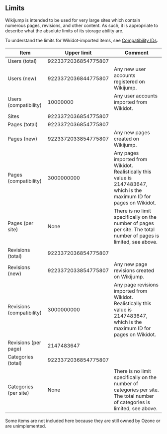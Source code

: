 ## Limits

Wikijump is intended to be used for very large sites which contain numerous pages, revisions, and other content. As such, it is appropriate to describe what the absolute limits of its storage ability are.

To understand the limits for Wikidot-imported items, see [Compatibility IDs](compatibility-ids.md).

| Item                             | Upper limit               | Comment |
|----------------------------------|---------------------------|---------|
| Users (total)                    | 9223372036854775807       |         |
| Users (new)                      | 9223372036844775807       | Any new user accounts registered on Wikijump. |
| Users (compatibility)            | 10000000                  | Any user accounts imported from Wikidot. |
| Sites                            | 9223372036854775807       |         |
| Pages (total)                    | 9223372036854775807       |         |
| Pages (new)                      | 9223372033854775807       | Any new pages created on Wikijump. |
| Pages (compatibility)            | 3000000000                | Any pages imported from Wikidot. Realistically this value is 2147483647, which is the maximum ID for pages on Wikidot. |
| Pages (per site)                 | None                      | There is no limit specifically on the number of pages per site. The total number of pages is limited, see above. |
| Revisions (total)                | 9223372036854775807       |         |
| Revisions (new)                  | 9223372033854775807       | Any new page revisions created on Wikijump. |
| Revisions (compatibility)        | 3000000000                | Any page revisions imported from Wikidot. Realistically this value is 2147483647, which is the maximum ID for pages on Wikidot. |
| Revisions (per page)             | 2147483647                |         |
| Categories (total)               | 9223372036854775807       |         |
| Categories (per site)            | None                      | There is no limit specifically on the number of categories per site. The total number of categories is limited, see above. |

Some items are not included here because they are still owned by Ozone or are unimplemented.
